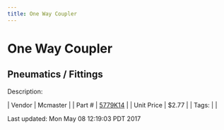 ```yaml
---
title: One Way Coupler
---
```


# One Way Coupler
## Pneumatics / Fittings
Description: 	 

| Vendor | Mcmaster | 
| Part # | [5779K14](https://www.mcmaster.com/#5779K14) | 
| Unit Price | $2.77 | 
| Tags: |  | 

Last updated: Mon May 08 12:19:03 PDT 2017